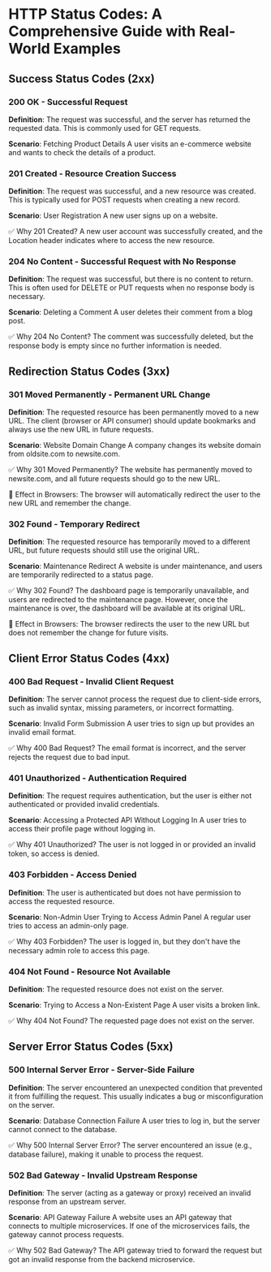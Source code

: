 # HTTP Status Codes: A Comprehensive Guide with Real-World Examples

## Success Status Codes (2xx)

### 200 OK - Successful Request
**Definition**: The request was successful, and the server has returned the requested data. This is commonly used for GET requests.

**Scenario**: Fetching Product Details
A user visits an e-commerce website and wants to check the details of a product.

### 201 Created - Resource Creation Success
**Definition**: The request was successful, and a new resource was created. This is typically used for POST requests when creating a new record.

**Scenario**: User Registration
A new user signs up on a website.

✅ Why 201 Created?
A new user account was successfully created, and the Location header indicates where to access the new resource.

### 204 No Content - Successful Request with No Response
**Definition**: The request was successful, but there is no content to return. This is often used for DELETE or PUT requests when no response body is necessary.

**Scenario**: Deleting a Comment
A user deletes their comment from a blog post.

✅ Why 204 No Content?
The comment was successfully deleted, but the response body is empty since no further information is needed.

## Redirection Status Codes (3xx)

### 301 Moved Permanently - Permanent URL Change
**Definition**: The requested resource has been permanently moved to a new URL. The client (browser or API consumer) should update bookmarks and always use the new URL in future requests.

**Scenario**: Website Domain Change
A company changes its website domain from oldsite.com to newsite.com.

✅ Why 301 Moved Permanently?
The website has permanently moved to newsite.com, and all future requests should go to the new URL.

🔹 Effect in Browsers: The browser will automatically redirect the user to the new URL and remember the change.

### 302 Found - Temporary Redirect
**Definition**: The requested resource has temporarily moved to a different URL, but future requests should still use the original URL.

**Scenario**: Maintenance Redirect
A website is under maintenance, and users are temporarily redirected to a status page.

✅ Why 302 Found?
The dashboard page is temporarily unavailable, and users are redirected to the maintenance page. However, once the maintenance is over, the dashboard will be available at its original URL.

🔹 Effect in Browsers: The browser redirects the user to the new URL but does not remember the change for future visits.

## Client Error Status Codes (4xx)

### 400 Bad Request - Invalid Client Request
**Definition**: The server cannot process the request due to client-side errors, such as invalid syntax, missing parameters, or incorrect formatting.

**Scenario**: Invalid Form Submission
A user tries to sign up but provides an invalid email format.

✅ Why 400 Bad Request?
The email format is incorrect, and the server rejects the request due to bad input.

### 401 Unauthorized - Authentication Required
**Definition**: The request requires authentication, but the user is either not authenticated or provided invalid credentials.

**Scenario**: Accessing a Protected API Without Logging In
A user tries to access their profile page without logging in.

✅ Why 401 Unauthorized?
The user is not logged in or provided an invalid token, so access is denied.

### 403 Forbidden - Access Denied
**Definition**: The user is authenticated but does not have permission to access the requested resource.

**Scenario**: Non-Admin User Trying to Access Admin Panel
A regular user tries to access an admin-only page.

✅ Why 403 Forbidden?
The user is logged in, but they don't have the necessary admin role to access this page.

### 404 Not Found - Resource Not Available
**Definition**: The requested resource does not exist on the server.

**Scenario**: Trying to Access a Non-Existent Page
A user visits a broken link.

✅ Why 404 Not Found?
The requested page does not exist on the server.

## Server Error Status Codes (5xx)

### 500 Internal Server Error - Server-Side Failure
**Definition**: The server encountered an unexpected condition that prevented it from fulfilling the request. This usually indicates a bug or misconfiguration on the server.

**Scenario**: Database Connection Failure
A user tries to log in, but the server cannot connect to the database.

✅ Why 500 Internal Server Error?
The server encountered an issue (e.g., database failure), making it unable to process the request.

### 502 Bad Gateway - Invalid Upstream Response
**Definition**: The server (acting as a gateway or proxy) received an invalid response from an upstream server.

**Scenario**: API Gateway Failure
A website uses an API gateway that connects to multiple microservices. If one of the microservices fails, the gateway cannot process requests.

✅ Why 502 Bad Gateway?
The API gateway tried to forward the request but got an invalid response from the backend microservice.
